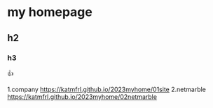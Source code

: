 # my homepage
## h2
### h3
👍


1.company https://katmfrl.github.io/2023myhome/01site
2.netmarble https://katmfrl.github.io/2023myhome/02netmarble

